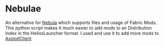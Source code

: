 # Nebulae
An alternative for [Nebula](https://github.com/dscalzi/Nebula) which supports files and usage of Fabric Mods.
This python script makes it much easier to add mods to an Distribution Index in the HeliosLauncher format.
I used and use it to add more mods to [AxolotlClient](https://github.com/moehreag/AxolotlClient)
